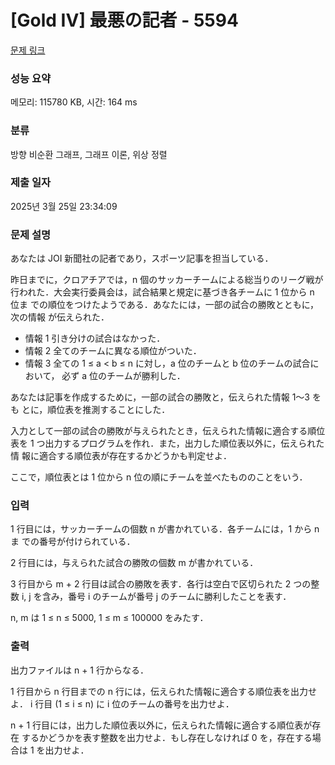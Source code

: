 # [Gold IV] 最悪の記者 - 5594 

[문제 링크](https://www.acmicpc.net/problem/5594) 

### 성능 요약

메모리: 115780 KB, 시간: 164 ms

### 분류

방향 비순환 그래프, 그래프 이론, 위상 정렬

### 제출 일자

2025년 3월 25일 23:34:09

### 문제 설명

<p>あなたは JOI 新聞社の記者であり，スポーツ記事を担当している．</p>

<p>昨日までに，クロアチアでは，n 個のサッカーチームによる総当りのリーグ戦が 行われた．大会実行委員会は，試合結果と規定に基づき各チームに 1 位から n 位ま での順位をつけたようである．あなたには，一部の試合の勝敗とともに，次の情報 が伝えられた．</p>

<ul>
	<li>情報 1 引き分けの試合はなかった．</li>
	<li>情報 2 全てのチームに異なる順位がついた．</li>
	<li>情報 3 全ての 1 ≤ a < b ≤ n に対し，a 位のチームと b 位のチームの試合において， 必ず a 位のチームが勝利した．</li>
</ul>

<p>あなたは記事を作成するために，一部の試合の勝敗と，伝えられた情報 1～3 をも とに，順位表を推測することにした．</p>

<p>入力として一部の試合の勝敗が与えられたとき，伝えられた情報に適合する順位 表を 1 つ出力するプログラムを作れ．また，出力した順位表以外に，伝えられた情 報に適合する順位表が存在するかどうかも判定せよ．</p>

<p>ここで，順位表とは 1 位から n 位の順にチームを並べたもののことをいう．</p>

### 입력 

 <p>1 行目には，サッカーチームの個数 n が書かれている．各チームには，1 から n ま での番号が付けられている．</p>

<p>2 行目には，与えられた試合の勝敗の個数 m が書かれている．</p>

<p>3 行目から m + 2 行目は試合の勝敗を表す．各行は空白で区切られた 2 つの整数 i, j を含み，番号 i のチームが番号 j のチームに勝利したことを表す．</p>

<p>n, m は 1 ≤ n ≤ 5000, 1 ≤ m ≤ 100000 をみたす．</p>

### 출력 

 <p>出力ファイルは n + 1 行からなる．</p>

<p>1 行目から n 行目までの n 行には，伝えられた情報に適合する順位表を出力せよ． i 行目 (1 ≤ i ≤ n) に i 位のチームの番号を出力せよ．</p>

<p>n + 1 行目には，出力した順位表以外に，伝えられた情報に適合する順位表が存在 するかどうかを表す整数を出力せよ．もし存在しなければ 0 を，存在する場合は 1 を出力せよ．</p>

